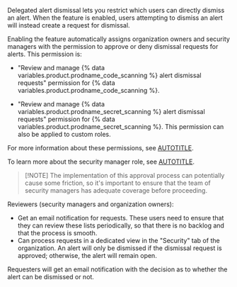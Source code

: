 Delegated alert dismissal lets you restrict which users can directly dismiss an alert. When the feature is enabled, users attempting to dismiss an alert will instead create a request for dismissal.

Enabling the feature automatically assigns organization owners and security managers with the permission to approve or deny dismissal requests for alerts. This permission is:

* "Review and manage {% data variables.product.prodname_code_scanning %} alert dismissal requests" permission for {% data variables.product.prodname_code_scanning %}.

* "Review and manage {% data variables.product.prodname_secret_scanning %} alert dismissal requests" permission for {% data variables.product.prodname_secret_scanning %}. This permission can also be applied to custom roles.

For more information about these permissions, see [AUTOTITLE](/organizations/managing-peoples-access-to-your-organization-with-roles/roles-in-an-organization#permissions-for-organization-roles).

To learn more about the security manager role, see [AUTOTITLE](/organizations/managing-peoples-access-to-your-organization-with-roles/managing-security-managers-in-your-organization).

>[!NOTE] The implementation of this approval process can potentially cause some friction, so it's important to ensure that the team of security managers has adequate coverage before proceeding.

Reviewers (security managers and organization owners):

* Get an email notification for requests. These users need to ensure that they can review these lists periodically, so that there is no backlog and that the process is smooth.
* Can process requests in a dedicated view in the "Security" tab of the organization. An alert will only be dismissed if the dismissal request is approved; otherwise, the alert will remain open.

Requesters will get an email notification with the decision as to whether the alert can be dismissed or not.
